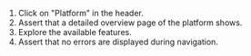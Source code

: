 1. Click on "Platform" in the header.
2. Assert that a detailed overview page of the platform shows.
3. Explore the available features.
4. Assert that no errors are displayed during navigation.